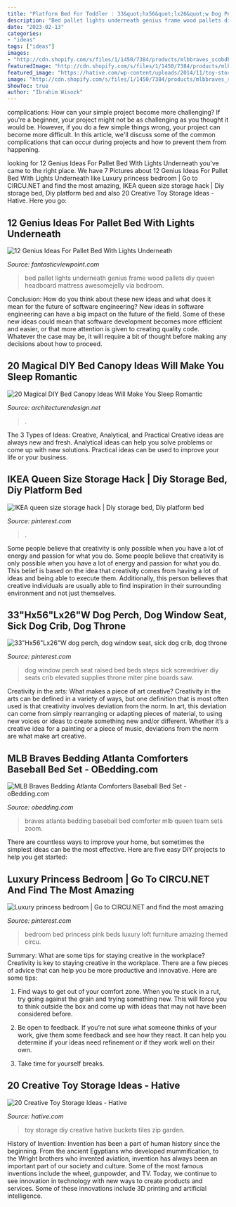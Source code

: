 ```yaml
---
title: "Platform Bed For Toddler : 33&quot;hx56&quot;lx26&quot;w Dog Perch, Dog Window Seat, Sick Dog Crib, Dog Throne"
description: "Bed pallet lights underneath genius frame wood pallets diy queen headboard mattress awesomejelly via bedroom"
date: "2023-02-13"
categories:
- "ideas"
tags: ["ideas"]
images:
- "http://cdn.shopify.com/s/files/1/1450/7384/products/mlbbraves_scobdbedding_650_600x.jpg?v=1519231510"
featuredImage: "http://cdn.shopify.com/s/files/1/1450/7384/products/mlbbraves_scobdbedding_650_600x.jpg?v=1519231510"
featured_image: "https://hative.com/wp-content/uploads/2014/11/toy-storage-ideas/7-buckets-and-zip-tiles-as-diy-toy-storage.jpg"
image: "http://cdn.shopify.com/s/files/1/1450/7384/products/mlbbraves_scobdbedding_650_600x.jpg?v=1519231510"
ShowToc: true
author: "Ibrahim Wisozk"
---
```



complications: How can your simple project become more challenging?
If you're a beginner, your project might not be as challenging as you thought it would be. However, if you do a few simple things wrong, your project can become more difficult. In this article, we'll discuss some of the common complications that can occur during projects and how to prevent them from happening.

	

		
looking for 12 Genius Ideas For Pallet Bed With Lights Underneath you've came to the right place. We have 7 Pictures about 12 Genius Ideas For Pallet Bed With Lights Underneath like Luxury princess bedroom | Go to CIRCU.NET and find the most amazing, IKEA queen size storage hack | Diy storage bed, Diy platform bed and also 20 Creative Toy Storage Ideas - Hative. Here you go:
		
    
## 12 Genius Ideas For Pallet Bed With Lights Underneath

<img loading=lazy src="http://www.fantasticviewpoint.com/wp-content/uploads/2016/08/9_1464869047-634x852.jpg" onerror="this.onerror=null;this.src='https://tse3.mm.bing.net/th?id=OIP.pbjLtmY7MI0DMK0Sha9krQHaJ8&amp;pid=15.1';" alt="12 Genius Ideas For Pallet Bed With Lights Underneath">

_Source: fantasticviewpoint.com_

>bed pallet lights underneath genius frame wood pallets diy queen headboard mattress awesomejelly via bedroom. 

	

Conclusion: How do you think about these new ideas and what does it mean for the future of software engineering?
New ideas in software engineering can have a big impact on the future of the field. Some of these new ideas could mean that software development becomes more efficient and easier, or that more attention is given to creating quality code. Whatever the case may be, it will require a bit of thought before making any decisions about how to proceed.

    
## 20 Magical DIY Bed Canopy Ideas Will Make You Sleep Romantic

<img loading=lazy src="https://cdn.architecturendesign.net/wp-content/uploads/2015/07/AD-DIY-Bed-Canopy-7.jpg" onerror="this.onerror=null;this.src='https://tse2.mm.bing.net/th?id=OIP.LZTqIm2eGwprtgqTZqKl4QHaLH&amp;pid=15.1';" alt="20 Magical DIY Bed Canopy Ideas Will Make You Sleep Romantic">

_Source: architecturendesign.net_

>. 

	

The 3 Types of Ideas: Creative, Analytical, and Practical
Creative ideas are always new and fresh. Analytical ideas can help you solve problems or come up with new solutions. Practical ideas can be used to improve your life or your business.

    
## IKEA Queen Size Storage Hack | Diy Storage Bed, Diy Platform Bed

<img loading=lazy src="https://i.pinimg.com/736x/0f/ab/dd/0fabdd79beb9a6d796fc7d13f19c9a3d.jpg" onerror="this.onerror=null;this.src='https://tse2.mm.bing.net/th?id=OIP.VoKTZ4A2TqgCYbWLcXMScwHaJ4&amp;pid=15.1';" alt="IKEA queen size storage hack | Diy storage bed, Diy platform bed">

_Source: pinterest.com_

>. 

	

Some people believe that creativity is only possible when you have a lot of energy and passion for what you do.
Some people believe that creativity is only possible when you have a lot of energy and passion for what you do. This belief is based on the idea that creativity comes from having a lot of ideas and being able to execute them. Additionally, this person believes that creative individuals are usually able to find inspiration in their surrounding environment and not just themselves.

    
## 33&quot;Hx56&quot;Lx26&quot;W Dog Perch, Dog Window Seat, Sick Dog Crib, Dog Throne

<img loading=lazy src="https://i.pinimg.com/736x/9f/52/87/9f5287344783429c9d298fdbb4708263--miter-saw-pine-boards.jpg" onerror="this.onerror=null;this.src='https://tse3.mm.bing.net/th?id=OIP.Q-K6IzoYzxEngtQcwuYYHgHaMV&amp;pid=15.1';" alt="33&quot;Hx56&quot;Lx26&quot;W dog perch, dog window seat, sick dog crib, dog throne">

_Source: pinterest.com_

>dog window perch seat raised bed beds steps sick screwdriver diy seats crib elevated supplies throne miter pine boards saw. 

	

Creativity in the arts: What makes a piece of art creative?
Creativity in the arts can be defined in a variety of ways, but one definition that is most often used is that creativity involves deviation from the norm. In art, this deviation can come from simply rearranging or adapting pieces of material, to using new voices or ideas to create something new and/or different. Whether it’s a creative idea for a painting or a piece of music, deviations from the norm are what make art creative.

    
## MLB Braves Bedding Atlanta Comforters Baseball Bed Set - OBedding.com

<img loading=lazy src="http://cdn.shopify.com/s/files/1/1450/7384/products/mlbbraves_scobdbedding_650_600x.jpg?v=1519231510" onerror="this.onerror=null;this.src='https://tse1.mm.bing.net/th?id=OIP.0El4bZPQWQix6aEP7U5TXgHaJ-&amp;pid=15.1';" alt="MLB Braves Bedding Atlanta Comforters Baseball Bed Set - oBedding.com">

_Source: obedding.com_

>braves atlanta bedding baseball bed comforter mlb queen team sets zoom. 

	

There are countless ways to improve your home, but sometimes the simplest ideas can be the most effective. Here are five easy DIY projects to help you get started: 

    
## Luxury Princess Bedroom | Go To CIRCU.NET And Find The Most Amazing

<img loading=lazy src="https://i.pinimg.com/736x/27/bc/16/27bc162cf9af4285b5ea25fb1cfecd43.jpg" onerror="this.onerror=null;this.src='https://tse4.mm.bing.net/th?id=OIP.cYklm0V_gaJnPmTHYDBfdgHaLH&amp;pid=15.1';" alt="Luxury princess bedroom | Go to CIRCU.NET and find the most amazing">

_Source: pinterest.com_

>bedroom bed princess pink beds luxury loft furniture amazing themed circu. 

	

Summary: What are some tips for staying creative in the workplace?
Creativity is key to staying creative in the workplace. There are a few pieces of advice that can help you be more productive and innovative. Here are some tips:
1. Find ways to get out of your comfort zone. When you’re stuck in a rut, try going against the grain and trying something new. This will force you to think outside the box and come up with ideas that may not have been considered before.

2. Be open to feedback. If you’re not sure what someone thinks of your work, give them some feedback and see how they react. It can help you determine if your ideas need refinement or if they work well on their own.

3. Take time for yourself breaks.

    
## 20 Creative Toy Storage Ideas - Hative

<img loading=lazy src="https://hative.com/wp-content/uploads/2014/11/toy-storage-ideas/7-buckets-and-zip-tiles-as-diy-toy-storage.jpg" onerror="this.onerror=null;this.src='https://tse1.mm.bing.net/th?id=OIP.W76bRteOP4ABpjNebYdGGgHaLI&amp;pid=15.1';" alt="20 Creative Toy Storage Ideas - Hative">

_Source: hative.com_

>toy storage diy creative hative buckets tiles zip garden. 

	

History of Invention:
Invention has been a part of human history since the beginning. From the ancient Egyptians who developed mummification, to the Wright brothers who invented aviation, invention has always been an important part of our society and culture. Some of the most famous inventions include the wheel, gunpowder, and TV. Today, we continue to see innovation in technology with new ways to create products and services. Some of these innovations include 3D printing and artificial intelligence.

